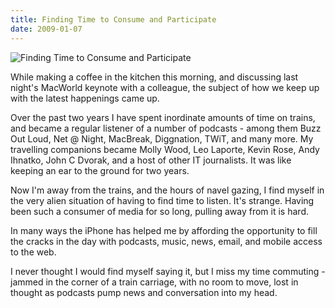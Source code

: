 ```yaml
---
title: Finding Time to Consume and Participate
date: 2009-01-07
---
```


![Finding Time to Consume and Participate](https://source.unsplash.com/DWyRC2juMgs/1600x900)

While making a coffee in the kitchen this morning, and discussing last night's MacWorld keynote with a colleague, the subject of how we keep up with the latest happenings came up.

Over the past two years I have spent inordinate amounts of time on trains, and became a regular listener of a number of podcasts - among them Buzz Out Loud, Net @ Night, MacBreak, Diggnation, TWiT, and many more. My travelling companions became Molly Wood, Leo Laporte, Kevin Rose, Andy Ihnatko, John C Dvorak, and a host of other IT journalists. It was like keeping an ear to the ground for two years.

Now I'm away from the trains, and the hours of navel gazing, I find myself in the very alien situation of having to find time to listen. It's strange. Having been such a consumer of media for so long, pulling away from it is hard.

In many ways the iPhone has helped me by affording the opportunity to fill the cracks in the day with podcasts, music, news, email, and mobile access to the web.

I never thought I would find myself saying it, but I miss my time commuting - jammed in the corner of a train carriage, with no room to move, lost in thought as podcasts pump news and conversation into my head.